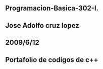 ## Programacion-Basica-302-I.
 ## Jose Adolfo cruz lopez
## 2009/6/12
 ## Portafolio  de codigos de c++
